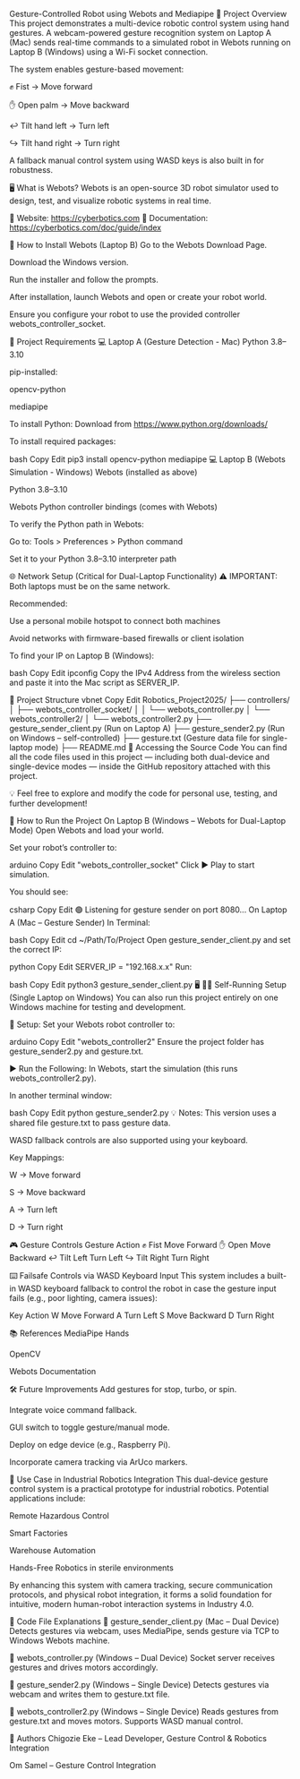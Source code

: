 Gesture-Controlled Robot using Webots and Mediapipe
🧠 Project Overview
This project demonstrates a multi-device robotic control system using hand gestures. A webcam-powered gesture recognition system on Laptop A (Mac) sends real-time commands to a simulated robot in Webots running on Laptop B (Windows) using a Wi-Fi socket connection.

The system enables gesture-based movement:

✊ Fist → Move forward

✋ Open palm → Move backward

↩️ Tilt hand left → Turn left

↪️ Tilt hand right → Turn right

A fallback manual control system using WASD keys is also built in for robustness.

🖥️ What is Webots?
Webots is an open-source 3D robot simulator used to design, test, and visualize robotic systems in real time.

🔗 Website: https://cyberbotics.com
📄 Documentation: https://cyberbotics.com/doc/guide/index

🧩 How to Install Webots (Laptop B)
Go to the Webots Download Page.

Download the Windows version.

Run the installer and follow the prompts.

After installation, launch Webots and open or create your robot world.

Ensure you configure your robot to use the provided controller webots_controller_socket.

🔧 Project Requirements
💻 Laptop A (Gesture Detection - Mac)
Python 3.8–3.10

pip-installed:

opencv-python

mediapipe

To install Python:
Download from https://www.python.org/downloads/

To install required packages:

bash
Copy
Edit
pip3 install opencv-python mediapipe
💻 Laptop B (Webots Simulation - Windows)
Webots (installed as above)

Python 3.8–3.10

Webots Python controller bindings (comes with Webots)

To verify the Python path in Webots:

Go to: Tools > Preferences > Python command

Set it to your Python 3.8–3.10 interpreter path

🌐 Network Setup (Critical for Dual-Laptop Functionality)
⚠️ IMPORTANT: Both laptops must be on the same network.

Recommended:

Use a personal mobile hotspot to connect both machines

Avoid networks with firmware-based firewalls or client isolation

To find your IP on Laptop B (Windows):

bash
Copy
Edit
ipconfig
Copy the IPv4 Address from the wireless section and paste it into the Mac script as SERVER_IP.

📁 Project Structure
vbnet
Copy
Edit
Robotics_Project2025/
├── controllers/
│   ├── webots_controller_socket/
│   │   └── webots_controller.py
│   └── webots_controller2/
│       └── webots_controller2.py
├── gesture_sender_client.py      (Run on Laptop A)
├── gesture_sender2.py            (Run on Windows – self-controlled)
├── gesture.txt                   (Gesture data file for single-laptop mode)
├── README.md
📂 Accessing the Source Code
You can find all the code files used in this project — including both dual-device and single-device modes — inside the GitHub repository attached with this project.

💡 Feel free to explore and modify the code for personal use, testing, and further development!

🚀 How to Run the Project
On Laptop B (Windows – Webots for Dual-Laptop Mode)
Open Webots and load your world.

Set your robot’s controller to:

arduino
Copy
Edit
"webots_controller_socket"
Click ▶️ Play to start simulation.

You should see:

csharp
Copy
Edit
🟢 Listening for gesture sender on port 8080...
On Laptop A (Mac – Gesture Sender)
In Terminal:

bash
Copy
Edit
cd ~/Path/To/Project
Open gesture_sender_client.py and set the correct IP:

python
Copy
Edit
SERVER_IP = "192.168.x.x"
Run:

bash
Copy
Edit
python3 gesture_sender_client.py
🖥️ 🧍‍♂️ Self-Running Setup (Single Laptop on Windows)
You can also run this project entirely on one Windows machine for testing and development.

🔧 Setup:
Set your Webots robot controller to:

arduino
Copy
Edit
"webots_controller2"
Ensure the project folder has gesture_sender2.py and gesture.txt.

▶️ Run the Following:
In Webots, start the simulation (this runs webots_controller2.py).

In another terminal window:

bash
Copy
Edit
python gesture_sender2.py
💡 Notes:
This version uses a shared file gesture.txt to pass gesture data.

WASD fallback controls are also supported using your keyboard.

Key Mappings:

W → Move forward

S → Move backward

A → Turn left

D → Turn right

🎮 Gesture Controls
Gesture	Action
✊ Fist	Move Forward
✋ Open	Move Backward
↩️ Tilt Left	Turn Left
↪️ Tilt Right	Turn Right

⌨️ Failsafe Controls via WASD Keyboard Input
This system includes a built-in WASD keyboard fallback to control the robot in case the gesture input fails (e.g., poor lighting, camera issues):

Key	Action
W	Move Forward
A	Turn Left
S	Move Backward
D	Turn Right

📚 References
MediaPipe Hands

OpenCV

Webots Documentation

🛠️ Future Improvements
Add gestures for stop, turbo, or spin.

Integrate voice command fallback.

GUI switch to toggle gesture/manual mode.

Deploy on edge device (e.g., Raspberry Pi).

Incorporate camera tracking via ArUco markers.

🧠 Use Case in Industrial Robotics Integration
This dual-device gesture control system is a practical prototype for industrial robotics. Potential applications include:

Remote Hazardous Control

Smart Factories

Warehouse Automation

Hands-Free Robotics in sterile environments

By enhancing this system with camera tracking, secure communication protocols, and physical robot integration, it forms a solid foundation for intuitive, modern human-robot interaction systems in Industry 4.0.

🧾 Code File Explanations
📁 gesture_sender_client.py (Mac – Dual Device)
Detects gestures via webcam, uses MediaPipe, sends gesture via TCP to Windows Webots machine.

📁 webots_controller.py (Windows – Dual Device)
Socket server receives gestures and drives motors accordingly.

📁 gesture_sender2.py (Windows – Single Device)
Detects gestures via webcam and writes them to gesture.txt file.

📁 webots_controller2.py (Windows – Single Device)
Reads gestures from gesture.txt and moves motors. Supports WASD manual control.

👥 Authors
Chigozie Eke – Lead Developer, Gesture Control & Robotics Integration

Om Samel – Gesture Control Integration
